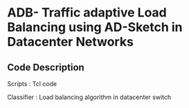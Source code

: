# ADB- Traffic adaptive Load Balancing using AD-Sketch in Datacenter Networks

Code Description
-----------------------------------------------------------------
Scripts : Tcl code

Classifier : Load balancing algorithm in datacenter switch
